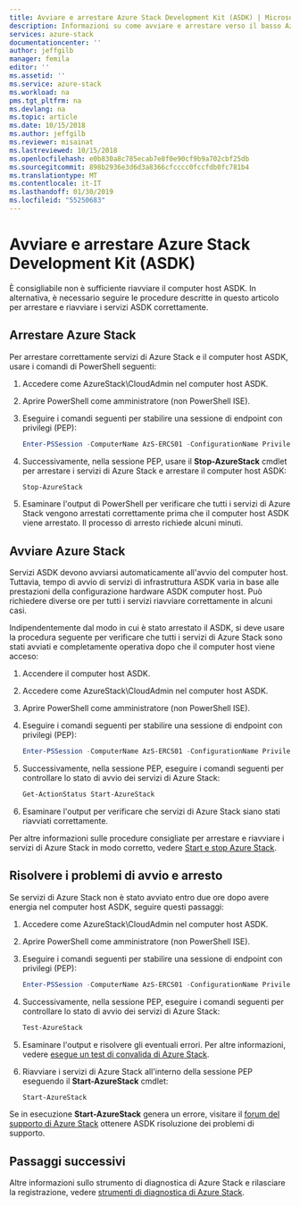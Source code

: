 ```yaml
---
title: Avviare e arrestare Azure Stack Development Kit (ASDK) | Microsoft Docs
description: Informazioni su come avviare e arrestare verso il basso Azure Stack Development Kit (ASDK).
services: azure-stack
documentationcenter: ''
author: jeffgilb
manager: femila
editor: ''
ms.assetid: ''
ms.service: azure-stack
ms.workload: na
pms.tgt_pltfrm: na
ms.devlang: na
ms.topic: article
ms.date: 10/15/2018
ms.author: jeffgilb
ms.reviewer: misainat
ms.lastreviewed: 10/15/2018
ms.openlocfilehash: e0b830a8c785ecab7e8f0e90cf9b9a702cbf25db
ms.sourcegitcommit: 898b2936e3d6d3a8366cfcccc0fccfdb0fc781b4
ms.translationtype: MT
ms.contentlocale: it-IT
ms.lasthandoff: 01/30/2019
ms.locfileid: "55250683"
---
```

# <a name="start-and-stop-the-azure-stack-development-kit-asdk"></a>Avviare e arrestare Azure Stack Development Kit (ASDK)
È consigliabile non è sufficiente riavviare il computer host ASDK. In alternativa, è necessario seguire le procedure descritte in questo articolo per arrestare e riavviare i servizi ASDK correttamente. 

## <a name="stop-azure-stack"></a>Arrestare Azure Stack 
Per arrestare correttamente servizi di Azure Stack e il computer host ASDK, usare i comandi di PowerShell seguenti:

1. Accedere come AzureStack\CloudAdmin nel computer host ASDK.
2. Aprire PowerShell come amministratore (non PowerShell ISE).
3. Eseguire i comandi seguenti per stabilire una sessione di endpoint con privilegi (PEP): 

   ```powershell
   Enter-PSSession -ComputerName AzS-ERCS01 -ConfigurationName PrivilegedEndpoint
   ```
4. Successivamente, nella sessione PEP, usare il **Stop-AzureStack** cmdlet per arrestare i servizi di Azure Stack e arrestare il computer host ASDK:

   ```powershell
   Stop-AzureStack
   ```
5. Esaminare l'output di PowerShell per verificare che tutti i servizi di Azure Stack vengono arrestati correttamente prima che il computer host ASDK viene arrestato. Il processo di arresto richiede alcuni minuti.

## <a name="start-azure-stack"></a>Avviare Azure Stack 
Servizi ASDK devono avviarsi automaticamente all'avvio del computer host. Tuttavia, tempo di avvio di servizi di infrastruttura ASDK varia in base alle prestazioni della configurazione hardware ASDK computer host. Può richiedere diverse ore per tutti i servizi riavviare correttamente in alcuni casi.

Indipendentemente dal modo in cui è stato arrestato il ASDK, si deve usare la procedura seguente per verificare che tutti i servizi di Azure Stack sono stati avviati e completamente operativa dopo che il computer host viene acceso: 

1. Accendere il computer host ASDK. 
2. Accedere come AzureStack\CloudAdmin nel computer host ASDK.
3. Aprire PowerShell come amministratore (non PowerShell ISE).
4. Eseguire i comandi seguenti per stabilire una sessione di endpoint con privilegi (PEP):

   ```powershell
   Enter-PSSession -ComputerName AzS-ERCS01 -ConfigurationName PrivilegedEndpoint
   ```
5. Successivamente, nella sessione PEP, eseguire i comandi seguenti per controllare lo stato di avvio dei servizi di Azure Stack:

   ```powershell
   Get-ActionStatus Start-AzureStack
   ```
6. Esaminare l'output per verificare che servizi di Azure Stack siano stati riavviati correttamente.

Per altre informazioni sulle procedure consigliate per arrestare e riavviare i servizi di Azure Stack in modo corretto, vedere [Start e stop Azure Stack](../azure-stack-start-and-stop.md). 

## <a name="troubleshoot-startup-and-shutdown"></a>Risolvere i problemi di avvio e arresto 
Se servizi di Azure Stack non è stato avviato entro due ore dopo avere energia nel computer host ASDK, seguire questi passaggi:

1. Accedere come AzureStack\CloudAdmin nel computer host ASDK.
2. Aprire PowerShell come amministratore (non PowerShell ISE).
3. Eseguire i comandi seguenti per stabilire una sessione di endpoint con privilegi (PEP):

   ```powershell
   Enter-PSSession -ComputerName AzS-ERCS01 -ConfigurationName PrivilegedEndpoint
   ```
4. Successivamente, nella sessione PEP, eseguire i comandi seguenti per controllare lo stato di avvio dei servizi di Azure Stack:

   ```powershell
   Test-AzureStack
   ```
5. Esaminare l'output e risolvere gli eventuali errori. Per altre informazioni, vedere [esegue un test di convalida di Azure Stack](../azure-stack-diagnostic-test.md).
6. Riavviare i servizi di Azure Stack all'interno della sessione PEP eseguendo il **Start-AzureStack** cmdlet:

   ```powershell
   Start-AzureStack
   ```

Se in esecuzione **Start-AzureStack** genera un errore, visitare il [forum del supporto di Azure Stack](https://social.msdn.microsoft.com/Forums/en-US/home?forum=azurestack) ottenere ASDK risoluzione dei problemi di supporto. 

## <a name="next-steps"></a>Passaggi successivi 
Altre informazioni sullo strumento di diagnostica di Azure Stack e rilasciare la registrazione, vedere [strumenti di diagnostica di Azure Stack](../azure-stack-diagnostics.md).
